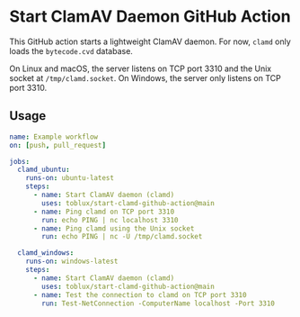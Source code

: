 # Start ClamAV Daemon GitHub Action

This GitHub action starts a lightweight ClamAV daemon. For now, `clamd` only loads the `bytecode.cvd` database.

On Linux and macOS, the server listens on TCP port 3310 and the Unix socket at `/tmp/clamd.socket`. On Windows, the server only listens on TCP port 3310.

## Usage

```yaml
name: Example workflow
on: [push, pull_request]

jobs:
  clamd_ubuntu:
    runs-on: ubuntu-latest
    steps:
      - name: Start ClamAV daemon (clamd)
        uses: toblux/start-clamd-github-action@main
      - name: Ping clamd on TCP port 3310
        run: echo PING | nc localhost 3310
      - name: Ping clamd using the Unix socket
        run: echo PING | nc -U /tmp/clamd.socket

  clamd_windows:
    runs-on: windows-latest
    steps:
      - name: Start ClamAV daemon (clamd)
        uses: toblux/start-clamd-github-action@main
      - name: Test the connection to clamd on TCP port 3310
        run: Test-NetConnection -ComputerName localhost -Port 3310
```

